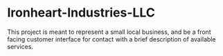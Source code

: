 # Ironheart-Industries-LLC

This project is meant to represent a small local business, and be a front facing customer interface for contact with a brief description of available services.
